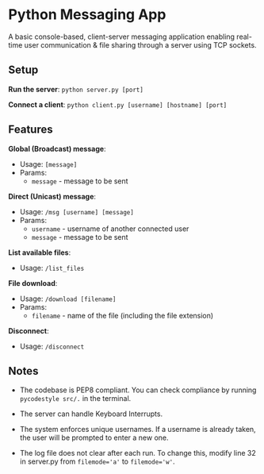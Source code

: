 # Python Messaging App

A basic console-based, client-server messaging application enabling real-time user communication & file sharing through a server using TCP sockets.

## Setup

**Run the server**: `python server.py [port]`

**Connect a client**: `python client.py [username] [hostname] [port]`


## Features

**Global (Broadcast) message**:
- Usage: `[message]`
- Params:
  - `message` - message to be sent

**Direct (Unicast) message**:
- Usage: `/msg [username] [message]`
- Params:
  - `username` - username of another connected user
  - `message` - message to be sent

**List available files**:
- Usage: `/list_files`

**File download**:
- Usage: `/download [filename]`
- Params:
  - `filename` - name of the file (including the file extension)

**Disconnect**:
- Usage: `/disconnect`

## Notes
- The codebase is PEP8 compliant.
  You can check compliance by running `pycodestyle src/.` in the terminal.

- The server can handle Keyboard Interrupts.

- The system enforces unique usernames.
  If a username is already taken, the user will be prompted to enter a new one. 

- The log file does not clear after each run.
  To change this, modify line 32 in server.py from
  `filemode='a'` to `filemode='w'`.
